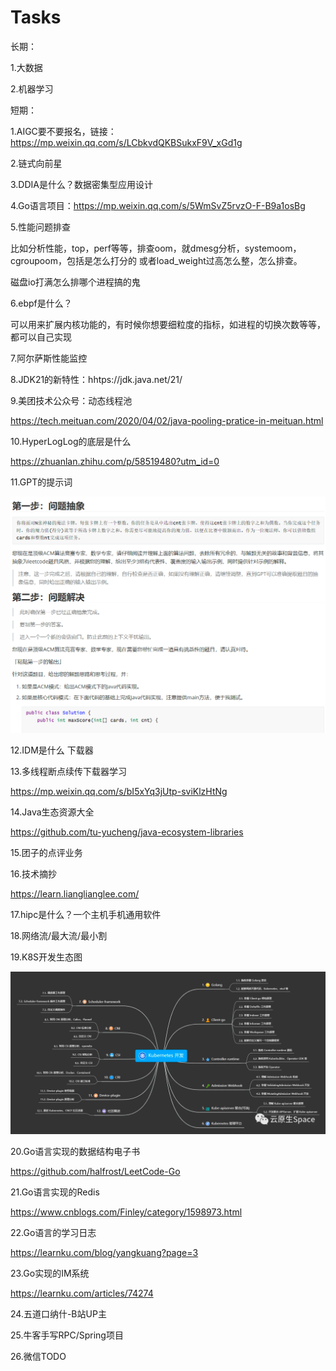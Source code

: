 # Tasks
长期：

1.大数据

2.机器学习

短期：

1.AIGC要不要报名，链接：https://mp.weixin.qq.com/s/LCbkvdQKBSukxF9V_xGd1g

2.链式向前星

3.DDIA是什么？数据密集型应用设计

4.Go语言项目：https://mp.weixin.qq.com/s/5WmSvZ5rvzO-F-B9a1osBg

5.性能问题排查

比如分析性能，top，perf等等，排查oom，就dmesg分析，systemoom，cgroupoom，包括是怎么打分的
或者load_weight过高怎么整，怎么排查。

磁盘io打满怎么排哪个进程搞的鬼

6.ebpf是什么？

可以用来扩展内核功能的，有时候你想要细粒度的指标，如进程的切换次数等等，都可以自己实现

7.阿尔萨斯性能监控

8.JDK21的新特性：hhtps://jdk.java.net/21/

9.美团技术公众号：动态线程池

https://tech.meituan.com/2020/04/02/java-pooling-pratice-in-meituan.html

10.HyperLogLog的底层是什么

https://zhuanlan.zhihu.com/p/58519480?utm_id=0

11.GPT的提示词

![img.png](img.png)

12.IDM是什么 下载器

13.多线程断点续传下载器学习

https://mp.weixin.qq.com/s/bI5xYq3jUtp-sviKlzHtNg

14.Java生态资源大全

https://github.com/tu-yucheng/java-ecosystem-libraries

15.团子的点评业务

16.技术摘抄

https://learn.lianglianglee.com/

17.hipc是什么？一个主机手机通用软件

18.网络流/最大流/最小割

19.K8S开发生态图

![img_1.png](img_1.png)

20.Go语言实现的数据结构电子书

https://github.com/halfrost/LeetCode-Go

21.Go语言实现的Redis

https://www.cnblogs.com/Finley/category/1598973.html

22.Go语言的学习日志

https://learnku.com/blog/yangkuang?page=3

23.Go实现的IM系统

https://learnku.com/articles/74274

24.五道口纳什-B站UP主

25.牛客手写RPC/Spring项目

26.微信TODO






    
